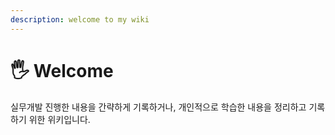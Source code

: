 ```yaml
---
description: welcome to my wiki
---
```


# 🖐️ Welcome

실무개발 진행한 내용을 간략하게 기록하거나, 개인적으로 학습한 내용을 정리하고 기록하기 위한 위키입니다.
